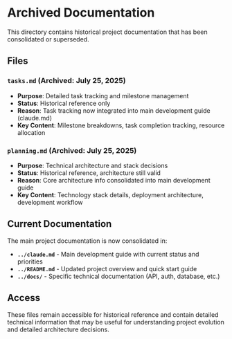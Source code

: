 # Archived Documentation

This directory contains historical project documentation that has been consolidated or superseded.

## Files

### `tasks.md` (Archived: July 25, 2025)
- **Purpose**: Detailed task tracking and milestone management
- **Status**: Historical reference only
- **Reason**: Task tracking now integrated into main development guide (claude.md)
- **Key Content**: Milestone breakdowns, task completion tracking, resource allocation

### `planning.md` (Archived: July 25, 2025)
- **Purpose**: Technical architecture and stack decisions
- **Status**: Historical reference, architecture still valid
- **Reason**: Core architecture info consolidated into main development guide
- **Key Content**: Technology stack details, deployment architecture, development workflow

## Current Documentation

The main project documentation is now consolidated in:
- **`../claude.md`** - Main development guide with current status and priorities
- **`../README.md`** - Updated project overview and quick start guide
- **`../docs/`** - Specific technical documentation (API, auth, database, etc.)

## Access

These files remain accessible for historical reference and contain detailed technical information that may be useful for understanding project evolution and detailed architecture decisions.